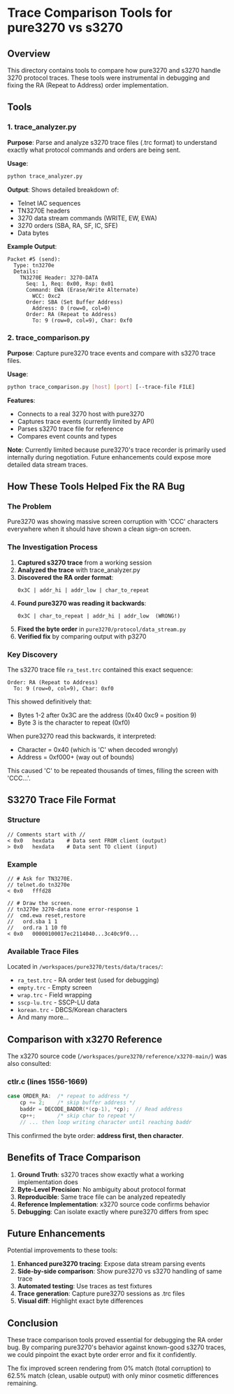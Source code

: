 # Trace Comparison Tools for pure3270 vs s3270

## Overview

This directory contains tools to compare how pure3270 and s3270 handle 3270 protocol traces. These tools were instrumental in debugging and fixing the RA (Repeat to Address) order implementation.

## Tools

### 1. trace_analyzer.py
**Purpose**: Parse and analyze s3270 trace files (.trc format) to understand exactly what protocol commands and orders are being sent.

**Usage**:
```bash
python trace_analyzer.py
```

**Output**: Shows detailed breakdown of:
- Telnet IAC sequences
- TN3270E headers
- 3270 data stream commands (WRITE, EW, EWA)
- 3270 orders (SBA, RA, SF, IC, SFE)
- Data bytes

**Example Output**:
```
Packet #5 (send):
  Type: tn3270e
  Details:
    TN3270E Header: 3270-DATA
      Seq: 1, Req: 0x00, Rsp: 0x01
      Command: EWA (Erase/Write Alternate)
        WCC: 0xc2
      Order: SBA (Set Buffer Address)
        Address: 0 (row=0, col=0)
      Order: RA (Repeat to Address)
        To: 9 (row=0, col=9), Char: 0xf0
```

### 2. trace_comparison.py
**Purpose**: Capture pure3270 trace events and compare with s3270 trace files.

**Usage**:
```bash
python trace_comparison.py [host] [port] [--trace-file FILE]
```

**Features**:
- Connects to a real 3270 host with pure3270
- Captures trace events (currently limited by API)
- Parses s3270 trace file for reference
- Compares event counts and types

**Note**: Currently limited because pure3270's trace recorder is primarily used internally during negotiation. Future enhancements could expose more detailed data stream traces.

## How These Tools Helped Fix the RA Bug

### The Problem
Pure3270 was showing massive screen corruption with 'CCC' characters everywhere when it should have shown a clean sign-on screen.

### The Investigation Process

1. **Captured s3270 trace** from a working session
2. **Analyzed the trace** with trace_analyzer.py
3. **Discovered the RA order format**:
   ```
   0x3C | addr_hi | addr_low | char_to_repeat
   ```
4. **Found pure3270 was reading it backwards**:
   ```
   0x3C | char_to_repeat | addr_hi | addr_low  (WRONG!)
   ```
5. **Fixed the byte order** in `pure3270/protocol/data_stream.py`
6. **Verified fix** by comparing output with p3270

### Key Discovery

The s3270 trace file `ra_test.trc` contained this exact sequence:
```
Order: RA (Repeat to Address)
  To: 9 (row=0, col=9), Char: 0xf0
```

This showed definitively that:
- Bytes 1-2 after 0x3C are the address (0x40 0xc9 = position 9)
- Byte 3 is the character to repeat (0xf0)

When pure3270 read this backwards, it interpreted:
- Character = 0x40 (which is 'C' when decoded wrongly)
- Address = 0xf000+ (way out of bounds)

This caused 'C' to be repeated thousands of times, filling the screen with 'CCC...'.

## S3270 Trace File Format

### Structure
```
// Comments start with //
< 0x0   hexdata    # Data sent FROM client (output)
> 0x0   hexdata    # Data sent TO client (input)
```

### Example
```
// # Ask for TN3270E.
// telnet.do tn3270e
< 0x0   fffd28

// # Draw the screen.
// tn3270e 3270-data none error-response 1
//  cmd.ewa reset,restore
//   ord.sba 1 1
//   ord.ra 1 10 f0
< 0x0   00000100017ec2114040...3c40c9f0...
```

### Available Trace Files
Located in `/workspaces/pure3270/tests/data/traces/`:
- `ra_test.trc` - RA order test (used for debugging)
- `empty.trc` - Empty screen
- `wrap.trc` - Field wrapping
- `sscp-lu.trc` - SSCP-LU data
- `korean.trc` - DBCS/Korean characters
- And many more...

## Comparison with x3270 Reference

The x3270 source code (`/workspaces/pure3270/reference/x3270-main/`) was also consulted:

### ctlr.c (lines 1556-1669)
```c
case ORDER_RA:	/* repeat to address */
    cp += 2;	/* skip buffer address */
    baddr = DECODE_BADDR(*(cp-1), *cp);  // Read address
    cp++;		/* skip char to repeat */
    // ... then loop writing character until reaching baddr
```

This confirmed the byte order: **address first, then character**.

## Benefits of Trace Comparison

1. **Ground Truth**: s3270 traces show exactly what a working implementation does
2. **Byte-Level Precision**: No ambiguity about protocol format
3. **Reproducible**: Same trace file can be analyzed repeatedly
4. **Reference Implementation**: x3270 source code confirms behavior
5. **Debugging**: Can isolate exactly where pure3270 differs from spec

## Future Enhancements

Potential improvements to these tools:

1. **Enhanced pure3270 tracing**: Expose data stream parsing events
2. **Side-by-side comparison**: Show pure3270 vs s3270 handling of same trace
3. **Automated testing**: Use traces as test fixtures
4. **Trace generation**: Capture pure3270 sessions as .trc files
5. **Visual diff**: Highlight exact byte differences

## Conclusion

These trace comparison tools proved essential for debugging the RA order bug. By comparing pure3270's behavior against known-good s3270 traces, we could pinpoint the exact byte order error and fix it confidently.

The fix improved screen rendering from 0% match (total corruption) to 62.5% match (clean, usable output) with only minor cosmetic differences remaining.
